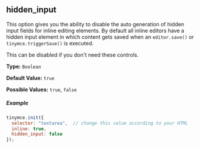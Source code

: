 ## hidden_input

This option gives you the ability to disable the auto generation of hidden input fields for inline editing elements. By default all inline editors have a hidden input element in which content gets saved when an `editor.save()` or `tinymce.triggerSave()` is executed.

This can be disabled if you don't need these controls.

**Type:** `Boolean`

**Default Value:** `true`

**Possible Values:** `true`, `false`

##### Example

```js
tinymce.init({
  selector: "textarea",  // change this value according to your HTML
  inline: true,
  hidden_input: false
});
```

